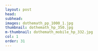 ```yaml
---
layout: post
head: 
subhead: 
images: dothemath_pp_1000_1.jpg
thumbnail: dothemath_hp_350.jpg
m-thumbnail: dothemath_mobile_hp_332.jpg
col: 1
order: 31
---
```

